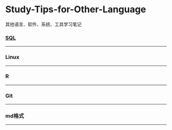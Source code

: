 # Study-Tips-for-Other-Language
其他语言、软件、系统、工具学习笔记

### [SQL](https://github.com/Anfany/Study-Tips-for-Other-Language-/tree/master/SQL)
***
### Linux
***
### R
---
### Git
---
### md格式
---
